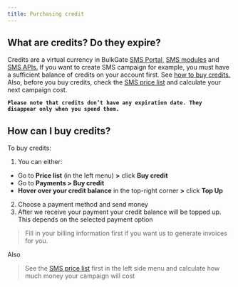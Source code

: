 ```yaml
---
title: Purchasing credit 
---
```


## What are credits? Do they expire?
Credits are a virtual currency in BulkGate [SMS Portal,](https://www.bulkgate.com/en/sms-portal/) [SMS modules](https://www.bulkgate.com/en/sms-module/) and [SMS APIs.](https://www.bulkgate.com/en/developers/sms-api/) If you want to create SMS campaign for example, you must have a sufficient balance of credits on your account first. See [how to buy credits.](#how-can-i-buy-credits) Also, before you buy credits, check the [SMS price list](using-price-list.md#how-to-use-price-list) and calculate your next campaign cost. 

**`Please note that credits don’t have any expiration date. They disappear only when you spend them.`**

## How can I buy credits?
To buy credits:
1. You can either:
- Go to **Price list** (in the left menu) **>** click **Buy credit** 
- Go to **Payments > Buy credit** 
- **Hover over your credit balance** in the top-right corner **>** click **Top Up**
2.	Choose a payment method and send money
3.	After we receive your payment your credit balance will be topped up. This depends on the selected payment option

>Fill in your billing information first if you want us to generate invoices for you.

Also

>See the [SMS price list](using-price-list.md#how-to-use-price-list) first in the left side menu and calculate how much money  your campaign will cost
